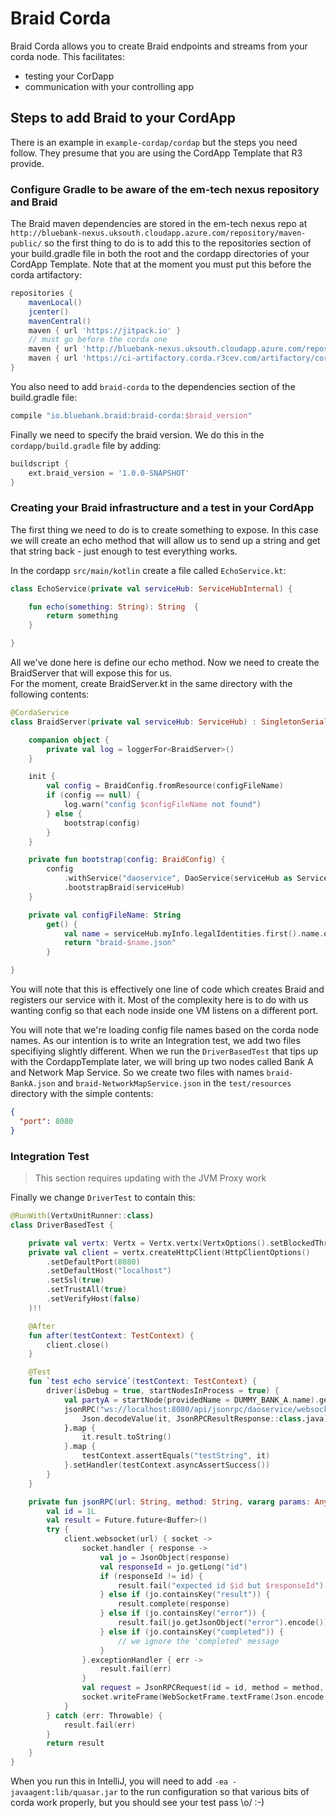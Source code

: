 # Braid Corda

Braid Corda allows you to create Braid endpoints and streams from your corda node.  This facilitates:

 * testing your CorDapp
 * communication with your controlling app
 
## Steps to add Braid to your CordApp

There is an example in ```example-cordap/cordap``` but the steps you need follow.  They presume that you are using the CordApp 
Template that R3 provide.

### Configure Gradle to be aware of the em-tech nexus repository and Braid

The Braid maven dependencies are stored in the em-tech nexus repo at ```http://bluebank-nexus.uksouth.cloudapp.azure.com/repository/maven-public/``` 
so the first thing to do is to add this to the repositories section of your build.gradle file in both the root and the cordapp 
directories of your CordApp Template.  Note that at the moment you must put this before the corda artifactory:

```gradle
repositories {
    mavenLocal()
    jcenter()
    mavenCentral()
    maven { url 'https://jitpack.io' }
    // must go before the corda one 
    maven { url 'http://bluebank-nexus.uksouth.cloudapp.azure.com/repository/maven-public/'}
    maven { url 'https://ci-artifactory.corda.r3cev.com/artifactory/corda-releases' }
}

``` 

You also need to add ```braid-corda``` to the dependencies section of the build.gradle file:

```gradle
compile "io.bluebank.braid:braid-corda:$braid_version"
```

Finally we need to specify the braid version.  We do this in the ```cordapp/build.gradle``` file by adding:

```gradle
buildscript {
    ext.braid_version = '1.0.0-SNAPSHOT'
}
``` 

### Creating your Braid infrastructure and a test in your CordApp

The first thing we need to do is to create something to expose.  In this case we will create an echo method that will 
allow us to send up a string and get that string back - just enough to test everything works.

In the cordapp ```src/main/kotlin``` create a file called ```EchoService.kt```:

```kotlin
class EchoService(private val serviceHub: ServiceHubInternal) {

    fun echo(something: String): String  {
        return something
    }

}
```

All we've done here is define our echo method.   Now we need to create the BraidServer that will expose this for us.  
For the moment, create BraidServer.kt in the same directory with the following contents:

```kotlin
@CordaService
class BraidServer(private val serviceHub: ServiceHub) : SingletonSerializeAsToken() {

    companion object {
        private val log = loggerFor<BraidServer>()
    }

    init {
        val config = BraidConfig.fromResource(configFileName)
        if (config == null) {
            log.warn("config $configFileName not found")
        } else {
            bootstrap(config)
        }
    }

    private fun bootstrap(config: BraidConfig) {
        config
            .withService("daoservice", DaoService(serviceHub as ServiceHubInternal))
            .bootstrapBraid(serviceHub)
    }

    private val configFileName: String
        get() {
            val name = serviceHub.myInfo.legalIdentities.first().name.organisation.replace(" ","")
            return "braid-$name.json"
        }

}
```

You will note that this is effectively one line of code which creates Braid and registers our service with it.  Most of the
complexity here is to do with us wanting config so that each node inside one VM listens on a different port.

You will note that we're loading config file names based on the corda node names.  As our intention is to write an
Integration test, we add two files specifiying slightly different.  When we run the ```DriverBasedTest``` that tips up 
with the CordappTemplate later, we will bring up two nodes called Bank A and Network Map Service.  So we create two files 
with names ```braid-BankA.json``` and ```braid-NetworkMapService.json``` in the ```test/resources``` directory with the
simple contents:

```json
{
  "port": 8080
}
```

### Integration Test

> This section requires updating with the JVM Proxy work

Finally we change ```DriverTest``` to contain this:

```kotlin
@RunWith(VertxUnitRunner::class)
class DriverBasedTest {

    private val vertx: Vertx = Vertx.vertx(VertxOptions().setBlockedThreadCheckInterval(30_000))
    private val client = vertx.createHttpClient(HttpClientOptions()
        .setDefaultPort(8080)
        .setDefaultHost("localhost")
        .setSsl(true)
        .setTrustAll(true)
        .setVerifyHost(false)
    )!!

    @After
    fun after(testContext: TestContext) {
        client.close()
    }

    @Test
    fun `test echo service`(testContext: TestContext) {
        driver(isDebug = true, startNodesInProcess = true) {
            val partyA = startNode(providedName = DUMMY_BANK_A.name).getOrThrow()
            jsonRPC("ws://localhost:8080/api/jsonrpc/daoservice/websocket","echo", "testString").map {
                Json.decodeValue(it, JsonRPCResultResponse::class.java)
            }.map {
                it.result.toString()
            }.map {
                testContext.assertEquals("testString", it)
            }.setHandler(testContext.asyncAssertSuccess())
        }
    }

    private fun jsonRPC(url: String, method: String, vararg params: Any?): Future<Buffer> {
        val id = 1L
        val result = Future.future<Buffer>()
        try {
            client.websocket(url) { socket ->
                socket.handler { response ->
                    val jo = JsonObject(response)
                    val responseId = jo.getLong("id")
                    if (responseId != id) {
                        result.fail("expected id $id but $responseId")
                    } else if (jo.containsKey("result")) {
                        result.complete(response)
                    } else if (jo.containsKey("error")) {
                        result.fail(jo.getJsonObject("error").encode())
                    } else if (jo.containsKey("completed")) {
                        // we ignore the 'completed' message
                    }
                }.exceptionHandler { err ->
                    result.fail(err)
                }
                val request = JsonRPCRequest(id = id, method = method, params = params.toList())
                socket.writeFrame(WebSocketFrame.textFrame(Json.encode(request), true))
            }
        } catch (err: Throwable) {
            result.fail(err)
        }
        return result
    }
}
```

When you run this in IntelliJ, you will need to add ```-ea -javaagent:lib/quasar.jar``` to the run configuration so that
various bits of corda work properly, but you should see your test pass \\o/ :-)